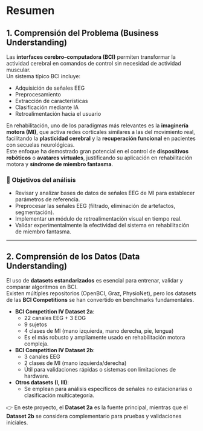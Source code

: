 # Resumen  

## 1. Comprensión del Problema (Business Understanding)  
Las **interfaces cerebro–computadora (BCI)** permiten transformar la actividad cerebral en comandos de control sin necesidad de actividad muscular.  
Un sistema típico BCI incluye:  

- Adquisición de señales EEG  
- Preprocesamiento  
- Extracción de características  
- Clasificación mediante IA  
- Retroalimentación hacia el usuario  

En rehabilitación, uno de los paradigmas más relevantes es la **imaginería motora (MI)**, que activa redes corticales similares a las del movimiento real, facilitando la **plasticidad cerebral** y la **recuperación funcional** en pacientes con secuelas neurológicas.  
Este enfoque ha demostrado gran potencial en el control de **dispositivos robóticos** o **avatares virtuales**, justificando su aplicación en rehabilitación motora y **síndrome de miembro fantasma**.  

### 🎯 Objetivos del análisis  
- Revisar y analizar bases de datos de señales EEG de MI para establecer parámetros de referencia.  
- Preprocesar las señales EEG (filtrado, eliminación de artefactos, segmentación).  
- Implementar un módulo de retroalimentación visual en tiempo real.  
- Validar experimentalmente la efectividad del sistema en rehabilitación de miembro fantasma.  

---

## 2. Comprensión de los Datos (Data Understanding)  

El uso de **datasets estandarizados** es esencial para entrenar, validar y comparar algoritmos en BCI.  
Existen múltiples repositorios (OpenBCI, Graz, PhysioNet), pero los datasets de las **BCI Competitions** se han convertido en benchmarks fundamentales.  
- **BCI Competition IV Dataset 2a**:  
  - 22 canales EEG + 3 EOG  
  - 9 sujetos  
  - 4 clases de MI (mano izquierda, mano derecha, pie, lengua)  
  - Es el más robusto y ampliamente usado en rehabilitación motora compleja.  
- **BCI Competition IV Dataset 2b**:  
  - 3 canales EEG  
  - 2 clases de MI (mano izquierda/derecha)  
  - Útil para validaciones rápidas o sistemas con limitaciones de hardware.  
- **Otros datasets (I, III)**:  
  - Se emplean para análisis específicos de señales no estacionarias o clasificación multicategoría.  

👉 En este proyecto, el **Dataset 2a** es la fuente principal, mientras que el **Dataset 2b** se considera complementario para pruebas y validaciones iniciales.  

